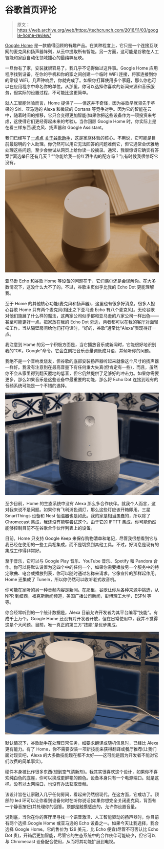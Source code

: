 # 谷歌首页评论

> 原文：<https://web.archive.org/web/https://techcrunch.com/2016/11/03/google-home-review/>

[Google Home](https://web.archive.org/web/20230116155801/https://madeby.google.com/home/) 是一款值得回顾的有趣产品。在某种程度上，它只是一个连接互联网的麦克风和扬声器阵列，从云中提取所有智能。另一方面，这可能是谷歌在人工智能和家庭自动化领域雄心的最纯粹反映。

一旦你有了家，安装就很容易了。我几乎不记得做过这件事。Google Home 应用程序找到设备，在你的手机和你的家之间创建一个临时 WiFi 连接，将家连接到你的常规 WiFi，几声钟响后，你就完成了。如果你打算使用多个家庭，那么你也可以在应用程序中命名你的单位。从那里，你可以选择你喜欢的新闻来源和音乐服务，但实际的设置过程，不可能比这更简单。

就人工智能体验而言，Home 提供了——但这并不奇怪，因为谷歌早就领先于苹果的 Siri、亚马逊的 Alexa 和微软的 Cortana 等竞争对手。因为它的智能在云中，随着时间的推移，它只会变得更加智能(如果你把这些设备作为一项投资来考虑，这使得它们更经得起未来的考验)。当你回顾 Google Home 时，你实际上是在看三样东西:麦克风、扬声器和 Google Assistant。

我们已经写了[一点点](https://web.archive.org/web/20230116155801/https://techcrunch.com/2016/10/10/google-laughsistant/) [关于](https://web.archive.org/web/20230116155801/https://techcrunch.com/2016/10/05/not-ok-google/)[谷歌助手](https://web.archive.org/web/20230116155801/https://assistant.google.com/)，这是家庭体验的核心。不用说，它可能是目前最聪明的个人助理。你仍然可以用它无法回答的问题难倒它，但它通常会优雅地处理这些问题，至少会尝试从网页上给你读一段摘录。通常，我很惊讶它确实有答案(“离选举日还有几天？”"你能给我一份红酒牛肉的配方吗？");有时候我很惊讶它没有。

[![google_home_demo](img/c6e1beb94db582666466f9771894a8ec.png)](https://web.archive.org/web/20230116155801/https://techcrunch.com/wp-content/uploads/2016/10/google_home_demo.jpg)

亚马逊 Echo 和谷歌 Home 等设备的问题在于，它们偶尔还是会误解你。在大多数情况下，这没什么大不了的。不过，谷歌主页似乎比我的 Echo Dot 更能理解我。

至于 Home 的其他核心功能(麦克风和扬声器)，这里也有很多好消息。很多人担心谷歌 Home 只有两个麦克风(相比之下亚马逊 Echo 有八个麦克风)。无论谷歌对他们施展了什么样的魔法，这两家公司似乎都和亚马逊的八家公司一样出色——甚至可能更好一点。把家放在我的 Echo Dot 旁边，两者都可以在我的客厅对面轻松工作。当从隔壁房间给他们打电话时，“好的，谷歌”通常比“Alexa”表现得好一点。

我注意到 Home 的另一个积极方面是，当它播放音乐或新闻时，它能很好地识别我的“OK，Google”命令。它会立刻把音乐音量调低成耳语，并倾听你的问题。

我绝不是一个音响发烧友，但谷歌的底部安装扬声器听起来就像这个尺寸的扬声器一样好。我没有注意到在最高音量下有任何重大失真(但肯定有一些)，而且，虽然你不会从家里得到翻天覆地的低音，但它仍然提供了足够好的冲击力。如果你需要更多，那么如果音乐是这些设备中最重要的功能，那么将 Echo Dot 连接到现有的音频系统可能是一个不错的选择。

[![google_home_demo-5](img/fbb5985050d3990171e936f31230825e.png)](https://web.archive.org/web/20230116155801/https://techcrunch.com/wp-content/uploads/2016/11/google_home_demo-5.jpg)

至少目前，Home 的生态系统中没有 Alexa 那么多合作伙伴。就我个人而言，这对我来说不是问题。如果你有飞利浦色调灯，那么这些灯应该开箱即用。三星 SmartThings 设备和 Nest 恒温器也是如此。我的家是相当愚蠢的，所以除了 Chromecast 集成，我还没有能够尝试这个。由于它的 IFTTT 集成，你可能仍然能够控制目前不在谷歌合作伙伴列表上的设备。

目前，Home 只支持 Google Keep 来保存购物清单和笔记，尽管我很想看到它与我已经在使用的一些工具相集成，而不是切换到其他工具。不过，好消息是现有的集成工作得非常好。

至于音乐，它可以与 Google Play 音乐、YouTube 音乐、Spotify 和 Pandora 合作。你可以将默认设置为这四个中的任何一个，如果你需要播放另一个服务中的特定歌曲、电台或播放列表，你可以随时通过名称来请求。它像宣传的那样起作用。Home 还集成了 TuneIn，所以你仍然可以收听老式收音机。

你可能在家听的另一种音频内容是新闻。在那里，谷歌让你从各种来源中挑选，从 NPR 到纽西，福克斯新闻频道，美国广播公司新闻，彭博理工大学，ESPN 等等。

你会经常听到的一个统计数据是，Alexa 目前允许开发者为其平台编写“技能”。有成千上万个。Google Home 还没有对开发者开放，但在日常使用中，我并不觉得这是个大问题。目前，唯一真正的第三方“技能”是优步集成。

[![google_home_demo-6](img/1bc2ac6781236e6f88200c989f3fe1fa.png)](https://web.archive.org/web/20230116155801/https://techcrunch.com/wp-content/uploads/2016/11/google_home_demo-6.jpg)

默认情况下，谷歌助手在处理日常任务，如要求翻译或随机信息时，已经比 Alexa 更有能力。有了 Home，你不需要安装一项新技能来获得翻译或餐厅推荐(让我们面对现实吧，Alexa 的大多数技能现在都不太好——这可能是因为开发者不能对它们收费的简单事实)。

硬件本身被比作很多东西(想到空气清新剂)。我其实很喜欢这个设计，如果你不喜欢纯白色的底座，你可以换成更鲜艳的颜色。设备本身只有一个电源端口。就是这样。没有以太网端口，也没有办法获取音频。

该设计旨在让家融入几乎任何房间，看起来仍然很现代。在这方面，它成功了。顶部的 led 环可以让你看到设备何时在听你说话(如果你想完全关闭麦克风，背面有一个静音按钮)并处理你的回答。顶部是触摸感应的，允许你设置音量。

说到底，当你在你的客厅里寻找一个语音激活、人工智能驱动的扬声器时，你目前有两个选择:Google Home 或亚马逊的 Echo 设备之一。如果今天让我选择，我会选择 Google Home。它的售价为 129 美元，比 Echo 便宜(尽管不可否认比 Echo Dot 贵)，开箱后更加智能，尽管它的生态系统中的合作伙伴可能较少，但它可以与 Chromecast 设备配合使用，从而将其功能扩展到电视。